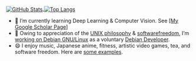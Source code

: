 <!-- ### About Me -->

<a href="https://github.com/cdluminate">
  <img align="center" alt="GitHub Stats" src="https://github-readme-stats.vercel.app/api?username=cdluminate&show_icons=true&include_all_commits=true" />
</a>
<a href="https://github.com/cdluminate">
  <img align="center" alt="Top Langs" src="https://github-readme-stats.vercel.app/api/top-langs/?username=cdluminate&layout=compact" />
</a>

<p></p>

- 🌱 I’m currently learning Deep Learning & Computer Vision. See [[My Google Scholar Page]](https://scholar.google.com/citations?user=BVIO95UAAAAJ)
- 🔭 Owing to appreciation of the [UNIX philosophy](http://catb.org/%7Eesr/writings/taoup/) & [softwarefreedom](https://www.gnu.org/philosophy/free-sw.en.html), I’m [working on Debian GNU/Linux](https://qa.debian.org/developer.php?login=lumin) as a voluntary [Debian Developer](https://nm.debian.org/person/lumin/).
- 😄 I enjoy music, Japanese anime, fitness, artistic video games, tea, and software freedom. Here are [some examples](./likes.md).

<!--

[![Github Activity Graph](https://activity-graph.herokuapp.com/graph?username=cdluminate&bg_color=ffffff0a&color=3080ed&line=5094f0&point=4d72f2&hide_border=true)](https://github.com/ashutosh00710/github-readme-activity-graph)
-->

<!--
**cdluminate/cdluminate** is a ✨ _special_ ✨ repository because its `README.md` (this file) appears on your GitHub profile.

Here are some ideas to get you started:

- 🔭 I’m currently working on ...
- 🌱 I’m currently learning ...
- 👯 I’m looking to collaborate on ...
- 🤔 I’m looking for help with ...
- 💬 Ask me about ...
- 📫 How to reach me: ...
- 😄 Pronouns: ...
- ⚡ Fun fact: ...
-->
